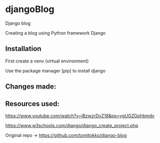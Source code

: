 # djangoBlog
Django blog

Creating a blog using Python framework Django

## Installation

First create a venv (virtual environment)

Use the package manager [pip] to install django

## Changes made:

## Resources used:

https://www.youtube.com/watch?v=jBzwzrDvZ18&pp=ygUGZGphbmdv

https://www.w3schools.com/django/django_create_project.php

Original repo -> https://github.com/tomitokko/django-blog